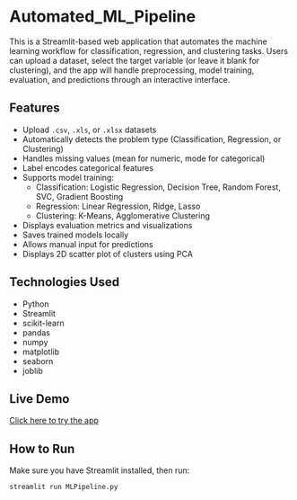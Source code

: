 # Automated_ML_Pipeline
This is a Streamlit-based web application that automates the machine learning workflow for classification, regression, and clustering tasks. Users can upload a dataset, select the target variable (or leave it blank for clustering), and the app will handle preprocessing, model training, evaluation, and predictions through an interactive interface.

## Features

- Upload `.csv`, `.xls`, or `.xlsx` datasets
- Automatically detects the problem type (Classification, Regression, or Clustering)
- Handles missing values (mean for numeric, mode for categorical)
- Label encodes categorical features
- Supports model training:
  - Classification: Logistic Regression, Decision Tree, Random Forest, SVC, Gradient Boosting
  - Regression: Linear Regression, Ridge, Lasso
  - Clustering: K-Means, Agglomerative Clustering
- Displays evaluation metrics and visualizations
- Saves trained models locally
- Allows manual input for predictions
- Displays 2D scatter plot of clusters using PCA
## Technologies Used

- Python
- Streamlit
- scikit-learn
- pandas
- numpy
- matplotlib
- seaborn
- joblib
  
## Live Demo
[Click here to try the app](https://automatedmlpipeline-qmde2kwomymjoq5xfaou4j.streamlit.app/)

## How to Run

Make sure you have Streamlit installed, then run:


```bash
streamlit run MLPipeline.py
